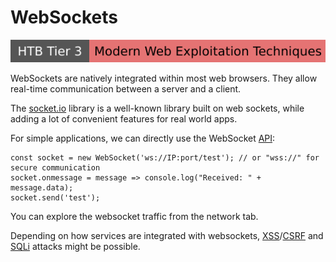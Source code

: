 # WebSockets

[![modern_web_exploitation_techniques](../../../../cybersecurity/_badges/htb/modern_web_exploitation_techniques.svg)](https://academy.hackthebox.com/course/preview/modern-web-exploitation-techniques)

<div class="row row-cols-lg-2"><div>

WebSockets are natively integrated within most web browsers. They allow real-time communication between a server and a client.

The [socket.io](/programming-languages/web/javascript/libraries/socket.io/index.md) library is a well-known library built on web sockets, while adding a lot of convenient features for real world apps.

For simple applications, we can directly use the WebSocket [API](https://developer.mozilla.org/en-US/docs/Web/API/WebSockets_API):

```js!
const socket = new WebSocket('ws://IP:port/test'); // or "wss://" for secure communication
socket.onmessage = message => console.log("Received: " + message.data);
socket.send('test');
```

You can explore the websocket traffic from the network tab.
</div><div>

Depending on how services are integrated with websockets, [XSS](/cybersecurity/red-team/s3.exploitation/vulns/web/xss.md)/[CSRF](/cybersecurity/red-team/s3.exploitation/vulns/web/csrf.md) and [SQLi](/cybersecurity/red-team/s3.exploitation/vulns/injection/sqli.md) attacks might be possible.

</div></div>
